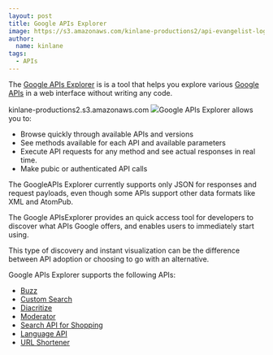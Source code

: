 ```yaml
---
layout: post
title: Google APIs Explorer
image: https://s3.amazonaws.com/kinlane-productions2/api-evangelist-logos/api-evangelist-butterfly-vertical.png
author:
  name: kinlane
tags:
  - APIs
---
```

The [Google APIs Explorer](http://code.google.com/apis/explorer/ "Google APIs Explorer") is is a tool that helps you explore various [Google APIs](http://code.google.com/more/ "Google APIs") in a web interface without writing any code.

kinlane-productions2.s3.amazonaws.com ![](http://kinlane-productions.s3.amazonaws.com/google/Google-APIs-Explorer.png)Google APIs Explorer allows you to:

*   Browse quickly through available APIs and versions
*   See methods available for each API and available parameters
*   Execute API requests for any method and see actual responses in real time.
*   Make pubic or authenticated API calls

The GoogleAPIs Explorer currently supports only JSON for responses and request payloads, even though some APIs support other data formats like XML and AtomPub.

The Google APIsExplorer provides an quick access tool for developers to discover what APIs Google offers, and enables users to immediately start using.

This type of discovery and instant visualization can be the difference between API adoption or choosing to go with an alternative.

Google APIs Explorer supports the following APIs:

*   [Buzz](http://code.google.com/apis/buzz/ "Google Buzz API")
*   [Custom Search](http://code.google.com/apis/customsearch/ "Google Custom Search API")
*   [Diacritize](http://code.google.com/apis/language/diacritize/overview.html "Google Diacritize API")
*   [Moderator](http://code.google.com/apis/moderator/ "Google Moderator API")
*   [Search API for Shopping](http://code.google.com/apis/shopping/search/ "Google Search API for Shopping")
*   [Language API](http://code.google.com/apis/language/ "Google Language API")
*   [URL Shortener](http://code.google.com/apis/urlshortener/ "Google URL Shortener API")